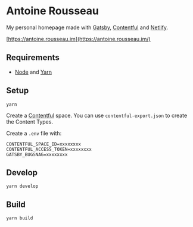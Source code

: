 # Antoine Rousseau

My personal homepage made with [Gatsby](https://www.gatsbyjs.org/), [Contentful](https://www.contentful.com/) and [Netlify](https://www.netlify.com/).

[https://antoine.rousseau.im](https://antoine.rousseau.im/)

## Requirements

- [Node](https://nodejs.org/) and [Yarn](https://yarnpkg.com/)

## Setup

    yarn

Create a [Contentful](https://www.contentful.com/) space. You can use `contentful-export.json` to create the Content Types.

Create a `.env` file with:

    CONTENTFUL_SPACE_ID=xxxxxxxx
    CONTENTFUL_ACCESS_TOKEN=xxxxxxxx
    GATSBY_BUGSNAG=xxxxxxxx

## Develop

    yarn develop

## Build

    yarn build
